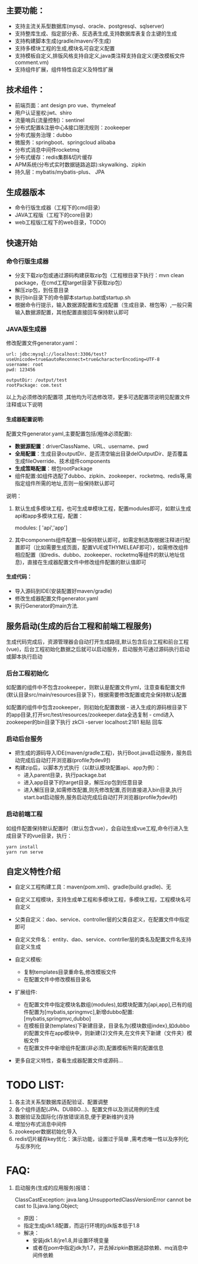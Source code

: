 ## 主要功能：

- 支持主流关系型数据库(mysql、oracle、postgresql、sqlserver)
- 支持整库生成、指定部分表、反选表生成,支持数据库表复合主键的生成
- 支持构建脚本生成(gradle/maven/不生成)
- 支持多模块工程的生成,模块名可自定义配置
- 支持模板自定义,排版风格支持自定义,java类注释支持自定义(更改模板文件comment.vm)
- 支持组件扩展，组件特性自定义及特性扩展

## 技术组件：


- 前端页面：ant design pro vue、thymeleaf
- 用户认证鉴权:jwt、shiro
- 流量哨兵(流量控制)：sentinel
- 分布式配置&注册中心&接口限流规则：zookeeper
- 分布式服务治理：dubbo
- 微服务：springboot、springcloud alibaba
- 分布式消息中间件rocketmq
- 分布式缓存：redis集群&切片缓存
- APM系统(分布式实时数据链路追踪):skywalking、zipkin
- 持久层：mybatis/mybatis-plus、 JPA

## 生成器版本
- 命令行版生成器（工程下的cmd目录）
- JAVA工程版（工程下的core目录）
- web工程版(工程下的web目录，TODO)

## 快速开始

### 命令行版生成器

- 分支下载zip包或通过源码构建获取zip包（工程根目录下执行：mvn clean package，在cmd工程target目录下获取zip包）
- 解压zip包，到任意目录
- 执行bin目录下的命令脚本startup.bat或startup.sh
- 根据命令行提示，输入数据源配置和生成配置（生成目录、根包等）,一般只需输入数据源配置，其他配置直接回车保持默认即可


### JAVA版生成器

修改配置文件generator.yaml：

			  
	url: jdbc:mysql://localhost:3306/test?useUnicode=true&autoReconnect=true&characterEncoding=UTF-8
	username: root
	pwd: 123456
    
	outputDir: /output/test
	rootPackage: com.test
以上为必须修改的配置项 ,其他均为可选修改项，更多可选配置项说明见配置文件注释或以下说明

#### 生成器配置说明:

配置文件generator.yaml,主要配置包括(粗体必须配置):

- **数据源配置**：driverClassName、URL、username、pwd
- **全局配置**：生成目录outputDir、是否清空输出目录delOutputDir、是否覆盖生成fileOverride、技术组件components
- **生成策略配置**：根包rootPackage
- 组件配置:如组件选配了dubbo、zipkin、zookeeper、rocketmq、redis等,需指定组件所需的地址,否则一般保持默认即可

说明：

1. 默认生成多模块工程，也可生成单模块工程，配置modules即可，如默认生成api和app多模块工程，配置：

	modules: [ 'api','app']
	
2. 其中components组件配置一般保持默认即可，如需定制选取根据注释进行配置即可（比如需要生成页面，配置VUE或THYMELEAF即可），如需修改组件相应配置（如redis、dubbo、zookeeper、rocketmq等组件的默认地址信息)，直接在生成器配置文件中修改组件配置的默认值即可


#### 生成代码：


- 导入源码到IDE(安装配置好maven/gradle)
- 修改生成器配置文件generator.yaml
- 执行Generator的main方法.



## 服务启动(生成的后台工程和前端工程服务)
	
生成代码完成后，资源管理器会自动打开生成路径,默认包含后台工程和前台工程(vue)，后台工程初始化数据之后就可以启动服务，启动服务可通过源码执行启动或脚本执行启动

### 后台工程初始化

如配置的组件中不包含zookeeper，则默认是配置文件yml，注意查看配置文件(默认目录src/main/resources目录下)，根据需要修改配置或完全保持默认配置

如配置的组件中包含zookeeper，则初始化配置数据
	- 进入生成的源码根目录下的app目录,打开src/test/resources/zookeeper.data全选复制
	- cmd进入zookeeper的bin目录下执行 zkCli -server localhost:2181 粘贴 回车

### 启动后台服务

- 把生成的源码导入IDE(maven/gradle工程)，执行Boot.java启动服务，服务启动完成后自动打开浏览器(profile为dev时)
- 构建zip后，以脚本方式执行（以默认模块配置api、app为例）：
	- 进入parent目录，执行package.bat
	- 进入app目录下的target目录，解压zip包到任意目录
	- 进入解压目录,如需修改配置,则先修改配置,否则直接进入bin目录,执行start.bat启动服务,服务启动完成后自动打开浏览器(profile为dev时)

### 启动前端工程
如组件配置保持默认配置时（默认包含vue），会自动生成vue工程,命令行进入生成目录下的vue目录，执行：

	yarn install 
	yarn run serve
 
## 自定义特性介绍
- 自定义工程构建工具：maven(pom.xml)、gradle(build.gradle)、无

- 自定义工程模块，支持生成单工程和多模块工程，多模块工程，工程模块名可自定义

- 父类自定义：dao、service、controller层的父类自定义，在配置文件中指定即可

- 自定义文件名： entity、dao、service、contrller层的类名及配置文件名支持自定义生成

- 自定义模板:

	- 复制templates目录重命名,修改模板文件
	- 在配置文件中修改模板目录名

- 扩展组件:

	- 在配置文件中指定模块名数组(modules),如模块配置为[api,app],已有的组件配置为[mybatis,springmvc],新增dubbo配置:[mybatis,springmvc,dubbo]
	- 在模板目录(templates)下新建目录，目录名为{模块数组index},如dubbo的配置文件在app模块中，则新建{2}文件夹,在文件夹下新建（文件夹）模板文件
	- 在配置文件中新增组件配置(非必须),配置模板所需的配置信息

- 更多自定义特性，查看生成器配置文件或源码...

	
	
# TODO LIST:

1. 各主流关系型数据库适配验证、配置调整
2. 各个组件适配(JPA、DUBBO...)、配置文件以及测试用例的生成
3. 数据验证及国际化(存放错误消息,便于更新维护)支持
4. 增加分布式消息中间件
5. zookeeper数据初始化导入
6. redis切片緩存key优化：演示功能，设置过于简单 ,需考虑唯一性以及序列化与反序列化

# FAQ:

1. 启动服务(生成的应用服务)报错：

	ClassCastException: java.lang.UnsupportedClassVersionError cannot be cast to [Ljava.lang.Object;
	- 原因：
	- 指定生成jdk1.8配置，而运行环境的jdk版本低于1.8
	- 解决：
		- 安装jdk1.8/jre1.8,并设置环境变量
		- 或者在pom中指定jdk为1.7，并去掉zipkin数据追踪依赖、mq消息中间件依赖